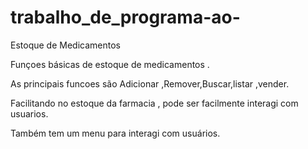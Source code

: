 # trabalho_de_programa-ao-
Estoque de Medicamentos

Funçoes básicas de estoque de medicamentos .

As principais funcoes são Adicionar ,Remover,Buscar,listar ,vender.

Facilitando no estoque da farmacia , pode ser facilmente interagi com usuarios.

Também tem um menu para interagi com usuários.
